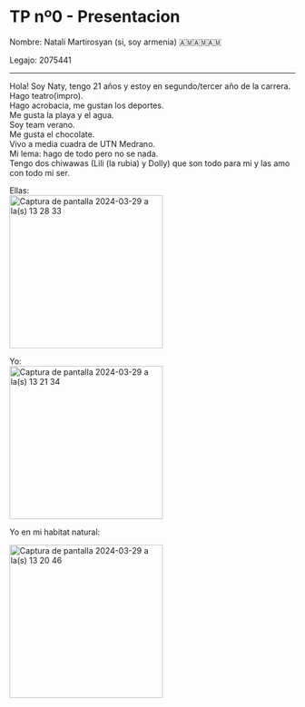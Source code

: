 # TP nº0 - Presentacion

Nombre: Natali Martirosyan (si, soy armenia) 🇦🇲🇦🇲🇦🇲

Legajo: 2075441

---
Hola! Soy Naty, tengo 21 años y estoy en segundo/tercer año de la carrera.  
Hago teatro(impro).  
Hago acrobacia, me gustan los deportes.  
Me gusta la playa y el agua.  
Soy team verano.  
Me gusta el chocolate.   
Vivo a media cuadra de UTN Medrano.   
Mi lema: hago de todo pero no se nada.  
Tengo dos chiwawas (Lili (la rubia) y Dolly) que son todo para mi y las amo con todo mi ser.


Ellas:  
<img width="270" alt="Captura de pantalla 2024-03-29 a la(s) 13 28 33" src="https://github.com/pdepjm/2024-tp0-presentacion-NatyMartirosyan/assets/130265546/12e7134e-591f-4eac-b033-9b5979e69d0a">


Yo:      
<img width="270" alt="Captura de pantalla 2024-03-29 a la(s) 13 21 34" src="https://github.com/pdepjm/2024-tp0-presentacion-NatyMartirosyan/assets/130265546/0cc68438-fc26-409d-8104-3f7125025b2e">


Yo en mi habitat natural:

<img width="270" alt="Captura de pantalla 2024-03-29 a la(s) 13 20 46" src="https://github.com/pdepjm/2024-tp0-presentacion-NatyMartirosyan/assets/130265546/29282358-7830-4d49-bb4f-9ce9751b0ef8">
